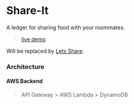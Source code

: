 # Share-It
A ledger for sharing food with your roommates.
> [live demo](https://store.leonk.dev)

Will be replaced by [Lets Share](https://github.com/leonkuhne/lets-share). 

### Architecture
#### AWS Backend
> API Gateway > AWS Lambda > DynamoDB
####
> 
